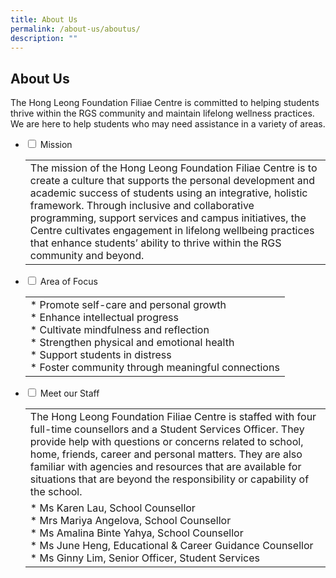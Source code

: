 ```yaml
---
title: About Us
permalink: /about-us/aboutus/
description: ""
---
```

## About Us

The Hong Leong Foundation Filiae Centre is committed to helping students thrive within the RGS community and maintain lifelong wellness practices. We are here to help students who may need assistance in a variety of areas.

<ul class="jekyllcodex_accordion">
  <li>
    <input type="checkbox" id="accordion1"> <label for="accordion1">Mission</label>
    <div>
      <table>
        <tr>
          <td>The mission of the Hong Leong Foundation Filiae Centre is to create a culture that supports the personal development and academic success of students using an integrative, holistic framework. Through inclusive and collaborative programming, support services and campus initiatives, the Centre cultivates engagement in lifelong wellbeing practices that enhance students’ ability to thrive within the RGS community and beyond.</td>
        </tr>
      </table>
    </div>
  </li>
  <li>
    <input type="checkbox" id="accordion2"> <label for="accordion2">Area of Focus</label>
    <div>
      <table>
        <tr>
          <td>* Promote self-care and personal growth<br>
          * Enhance intellectual progress<br>
          * Cultivate mindfulness and reflection<br>
          * Strengthen physical and emotional health<br>
          * Support students in distress<br>
          * Foster community through meaningful connections</td>
        </tr>
      </table>
    </div>
  </li>
  <li>
    <input type="checkbox" id="accordion3"> <label for="accordion3">Meet our Staff</label>
    <div>
      <table>
        <tr>
          <td>The Hong Leong Foundation Filiae Centre is staffed with four full-time counsellors and a Student Services Officer. They provide help with questions or concerns related to school, home, friends, career and personal matters. They are also familiar with agencies and resources that are available for situations that are beyond the responsibility or capability of the school.</td>
        </tr>
        <tr>
          <td>* Ms Karen Lau, School Counsellor<br>
          * Mrs Mariya Angelova, School Counsellor<br>
          * Ms Amalina Binte Yahya, School Counsellor<br>
          * Ms June Heng, Educational & Career Guidance Counsellor<br>
          * Ms Ginny Lim, Senior Officer, Student Services</td>
        </tr>
      </table>
    </div>
  </li>
</ul>